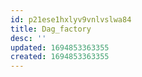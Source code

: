 ```yaml
---
id: p21ese1hxlyv9vnlvslwa84
title: Dag_factory
desc: ''
updated: 1694853363355
created: 1694853363355
---
```

